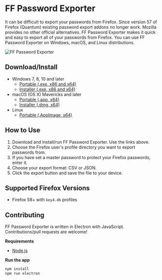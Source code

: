 # FF Password Exporter

It can be difficult to export your passwords from Firefox. Since version 57 of Firefox (Quantum) existing password export addons  no longer work. Mozilla provides no other official alternatives. FF Password Exporter makes it quick and easy to export all of your passwords from Firefox. You can use FF Password Exporter on Windows, macOS, and Linux distributions.

![FF Password Exporter](http://imgur.com/PdMWPvE.png "FF Password Exporter")

## Download/Install

- Windows 7, 8, 10 and later
  - [Portable (.exe, x86 and x64)](https://github.com/kspearrin/ff-password-exporter/releases/download/v1.0.0/FF-Password-Exporter-Portable-1.0.0.exe)
  - [Installer (.exe, x86 and x64)](https://github.com/kspearrin/ff-password-exporter/releases/download/v1.0.0/FF-Password-Exporter-Installer-1.0.0.exe)
- macOS (OS X) Mavericks and later 
  - [Portable (.app, x64)](https://github.com/kspearrin/ff-password-exporter/releases/download/v1.0.0/ff-password-exporter-1.0.0-mac.zip)
  - [Installer (.dmg, x64)](https://github.com/kspearrin/ff-password-exporter/releases/download/v1.0.0/FF-Password-Exporter-1.0.0.dmg)
- Linux
  - [Portable (.AppImage, x64)](https://github.com/kspearrin/ff-password-exporter/releases/download/v1.0.0/FF-Password-Exporter-1.0.0-x86_64.AppImage)

## How to Use

1. Download and install/run FF Password Exporter. Use the links above.
2. Choose the Firefox user's profile directory you want to export passwords from.
3. If you have set a master password to protect your Firefox passwords, enter it.
4. Choose your export format: CSV or JSON.
5. Click the export button and save the file to your device.

## Supported Firefox Versions

- Firefox 58+ with `key4.db` profiles

## Contributing

FF Password Exporter is written in Electron with JavaScript. Contributions/pull requests are welcome!

**Requirements**

- [Node.js](https://nodejs.org/)

**Run the app**

```bash
npm install
npm run electron
```
